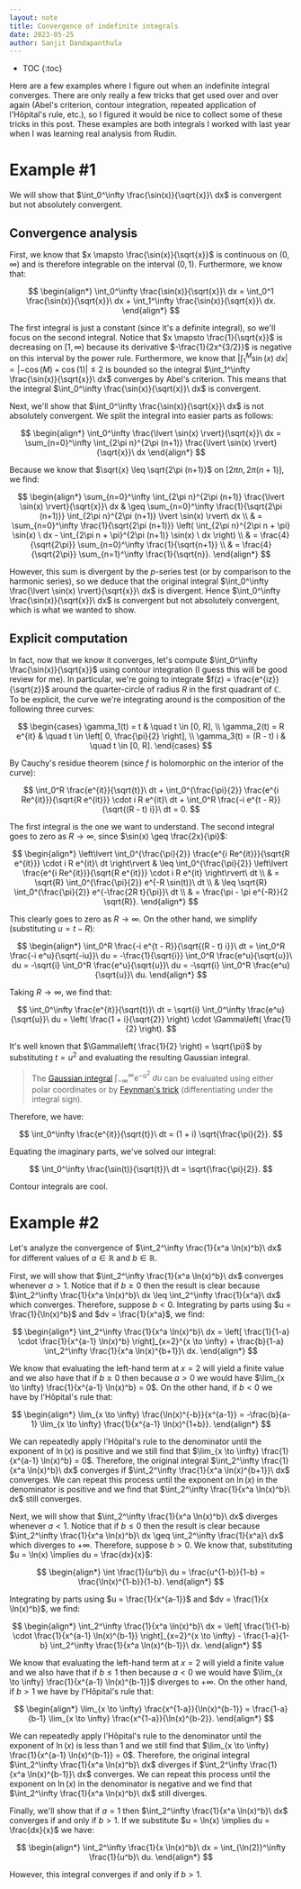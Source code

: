 ```yaml
---
layout: note
title: Convergence of indefinite integrals
date: 2023-05-25
author: Sanjit Dandapanthula
---
```


- TOC
{:toc}

Here are a few examples where I figure out when an indefinite integral converges. There are only really a few tricks that get used over and over again (Abel's criterion, contour integration, repeated application of l'Hôpital's rule, etc.), so I figured it would be nice to collect some of these tricks in this post. These examples are both integrals I worked with last year when I was learning real analysis from Rudin.

# Example #1

We will show that $\int_0^\infty \frac{\sin(x)}{\sqrt{x}}\ dx$ is convergent but not absolutely convergent.

## Convergence analysis

First, we know that $x \mapsto \frac{\sin(x)}{\sqrt{x}}$ is continuous on $(0, \infty)$ and is therefore integrable on the interval $(0, 1)$. Furthermore, we know that:

$$
\begin{align*}
    \int_0^\infty \frac{\sin(x)}{\sqrt{x}}\ dx = \int_0^1 \frac{\sin(x)}{\sqrt{x}}\ dx + \int_1^\infty \frac{\sin(x)}{\sqrt{x}}\ dx.
\end{align*}
$$

The first integral is just a constant (since it's a definite integral), so we'll focus on the second integral. Notice that $x \mapsto \frac{1}{\sqrt{x}}$ is decreasing on $[1, \infty)$ because its derivative $-\frac{1}{2x^{3/2}}$ is negative on this interval by the power rule. Furthermore, we know that $\left\lvert \int_1^M \sin(x)\ dx \right\rvert = \lvert -\cos(M) + \cos(1) \rvert \leq 2$ is bounded so the integral $\int_1^\infty \frac{\sin(x)}{\sqrt{x}}\ dx$ converges by Abel's criterion. This means that the integral $\int_0^\infty \frac{\sin(x)}{\sqrt{x}}\ dx$ is convergent.

Next, we'll show that $\int_0^\infty \frac{\sin(x)}{\sqrt{x}}\ dx$ is not absolutely convergent. We split the integral into easier parts as follows:

$$
\begin{align*}
    \int_0^\infty \frac{\lvert \sin(x) \rvert}{\sqrt{x}}\ dx
    = \sum_{n=0}^\infty \int_{2\pi n}^{2\pi (n+1)} \frac{\lvert \sin(x) \rvert}{\sqrt{x}}\ dx
\end{align*}
$$

Because we know that $\sqrt{x} \leq \sqrt{2\pi (n+1)}$ on $[2\pi n, 2\pi (n+1)]$, we find:

$$
\begin{align*}
    \sum_{n=0}^\infty \int_{2\pi n}^{2\pi (n+1)} \frac{\lvert \sin(x) \rvert}{\sqrt{x}}\ dx
     & \geq \sum_{n=0}^\infty \frac{1}{\sqrt{2\pi (n+1)}} \int_{2\pi n}^{2\pi (n+1)} \lvert \sin(x) \rvert\ dx \\
     & = \sum_{n=0}^\infty \frac{1}{\sqrt{2\pi (n+1)}} \left( \int_{2\pi n}^{2\pi n + \pi} \sin(x) \ dx
    - \int_{2\pi n + \pi}^{2\pi (n+1)} \sin(x) \ dx \right)                                                    \\
     & = \frac{4}{\sqrt{2\pi}} \sum_{n=0}^\infty \frac{1}{\sqrt{n+1}}                                          \\
     & = \frac{4}{\sqrt{2\pi}} \sum_{n=1}^\infty \frac{1}{\sqrt{n}}.
\end{align*}
$$

However, this sum is divergent by the $p$-series test (or by comparison to the harmonic series), so we deduce that the original integral $\int_0^\infty \frac{\lvert \sin(x) \rvert}{\sqrt{x}}\ dx$ is divergent. Hence $\int_0^\infty \frac{\sin(x)}{\sqrt{x}}\ dx$ is convergent but not absolutely convergent, which is what we wanted to show.

## Explicit computation

In fact, now that we know it converges, let's compute $\int_0^\infty \frac{\sin(x)}{\sqrt{x}}$ using contour integration (I guess this will be good review for me). In particular, we're going to integrate $f(z) = \frac{e^{iz}}{\sqrt{z}}$ around the quarter-circle of radius $R$ in the first quadrant of $\mathbb{C}$. To be explicit, the curve we're integrating around is the composition of the following three curves:

$$
\begin{cases}
    \gamma_1(t) = t & \quad t \in [0, R], \\
    \gamma_2(t) = R e^{it} & \quad t \in \left[ 0, \frac{\pi}{2} \right], \\
    \gamma_3(t) = (R - t) i & \quad t \in [0, R].
\end{cases}
$$

By Cauchy's residue theorem (since $f$ is holomorphic on the interior of the curve):

$$
\int_0^R \frac{e^{it}}{\sqrt{t}}\ dt + \int_0^{\frac{\pi}{2}} \frac{e^{i Re^{it}}}{\sqrt{R e^{it}}} \cdot i R e^{it}\ dt + \int_0^R \frac{-i e^{t - R}}{\sqrt{(R - t) i}}\ dt
= 0.
$$

The first integral is the one we want to understand. The second integral goes to zero as $R \to \infty$, since $\sin(x) \geq \frac{2x}{\pi}$:

$$
\begin{align*}
    \left\lvert \int_0^{\frac{\pi}{2}} \frac{e^{i Re^{it}}}{\sqrt{R e^{it}}} \cdot i R e^{it}\ dt \right\rvert
    & \leq \int_0^{\frac{\pi}{2}} \left\lvert \frac{e^{i Re^{it}}}{\sqrt{R e^{it}}} \cdot i R e^{it} \right\rvert\ dt \\
    & = \sqrt{R} \int_0^{\frac{\pi}{2}} e^{-R \sin(t)}\ dt \\
    & \leq \sqrt{R} \int_0^{\frac{\pi}{2}} e^{-\frac{2R t}{\pi}}\ dt \\
    & = \frac{\pi - \pi e^{-R}}{2 \sqrt{R}}.
\end{align*}
$$

This clearly goes to zero as $R \to \infty$. On the other hand, we simplify (substituting $u = t - R$):

$$
\begin{align*}
    \int_0^R \frac{-i e^{t - R}}{\sqrt{(R - t) i}}\ dt
    = \int_0^R \frac{-i e^u}{\sqrt{-iu}}\ du
    = -\frac{1}{\sqrt{i}} \int_0^R \frac{e^u}{\sqrt{u}}\ du
    = -\sqrt{i} \int_0^R \frac{e^u}{\sqrt{u}}\ du
    = -\sqrt{i} \int_0^R \frac{e^u}{\sqrt{u}}\ du.
\end{align*}
$$

Taking $R \to \infty$, we find that:

$$
\int_0^\infty \frac{e^{it}}{\sqrt{t}}\ dt = \sqrt{i} \int_0^\infty \frac{e^u}{\sqrt{u}}\ du = \left( \frac{1 + i}{\sqrt{2}} \right) \cdot \Gamma\left( \frac{1}{2} \right).
$$

It's well known that $\Gamma\left( \frac{1}{2} \right) = \sqrt{\pi}$ by substituting $t = u^2$ and evaluating the resulting Gaussian integral.

> The [Gaussian integral](https://en.wikipedia.org/wiki/Gaussian_integral) $\int_{-\infty}^\infty e^{-u^2}\ du$ can be evaluated using either polar coordinates or by [Feynman's trick](https://web.williams.edu/Mathematics/lg5/Feynman.pdf) (differentiating under the integral sign).

Therefore, we have:

$$
\int_0^\infty \frac{e^{it}}{\sqrt{t}}\ dt = (1 + i) \sqrt{\frac{\pi}{2}}.
$$

Equating the imaginary parts, we've solved our integral:

$$
\int_0^\infty \frac{\sin(t)}{\sqrt{t}}\ dt = \sqrt{\frac{\pi}{2}}.
$$

Contour integrals are cool.

# Example #2

Let's analyze the convergence of $\int_2^\infty \frac{1}{x^a \ln(x)^b}\ dx$ for different values of $a \in \mathbb{R}$ and $b \in \mathbb{R}$.

First, we will show that $\int_2^\infty \frac{1}{x^a \ln(x)^b}\ dx$ converges whenever $a > 1$. Notice that if $b \geq 0$ then the result is clear because $\int_2^\infty \frac{1}{x^a \ln(x)^b}\ dx \leq \int_2^\infty \frac{1}{x^a}\ dx$ which converges. Therefore, suppose $b < 0$. Integrating by parts using $u = \frac{1}{\ln(x)^b}$ and $dv = \frac{1}{x^a}$, we find:

$$
\begin{align*}
    \int_2^\infty \frac{1}{x^a \ln(x)^b}\ dx
    = \left[ \frac{1}{1-a} \cdot \frac{1}{x^{a-1} \ln(x)^b} \right]_{x=2}^{x \to \infty} + \frac{b}{1-a} \int_2^\infty \frac{1}{x^a \ln(x)^{b+1}}\ dx.
\end{align*}
$$

We know that evaluating the left-hand term at $x = 2$ will yield a finite value and we also have that if $b \geq 0$ then because $a > 0$ we would have $\lim_{x \to \infty} \frac{1}{x^{a-1} \ln(x)^b} = 0$. On the other hand, if $b < 0$ we have by l'Hôpital's rule that:

$$
\begin{align*}
    \lim_{x \to \infty} \frac{\ln(x)^{-b}}{x^{a-1}}
    = -\frac{b}{a-1} \lim_{x \to \infty} \frac{1}{x^{a-1} \ln(x)^{1+b}}.
\end{align*}
$$

We can repeatedly apply l'Hôpital's rule to the denominator until the exponent of $\ln(x)$ is positive and we still find that $\lim_{x \to \infty} \frac{1}{x^{a-1} \ln(x)^b} = 0$. Therefore, the original integral $\int_2^\infty \frac{1}{x^a \ln(x)^b}\ dx$ converges if $\int_2^\infty \frac{1}{x^a \ln(x)^{b+1}}\ dx$ converges. We can repeat this process until the exponent on $\ln(x)$ in the denominator is positive and we find that $\int_2^\infty \frac{1}{x^a \ln(x)^b}\ dx$ still converges.

Next, we will show that $\int_2^\infty \frac{1}{x^a \ln(x)^b}\ dx$ diverges whenever $a < 1$. Notice that if $b \leq 0$ then the result is clear because $\int_2^\infty \frac{1}{x^a \ln(x)^b}\ dx \geq \int_2^\infty \frac{1}{x^a}\ dx$ which diverges to $+\infty$. Therefore, suppose $b > 0$. We know that, substituting $u = \ln(x) \implies du = \frac{dx}{x}$:

$$
\begin{align*}
    \int \frac{1}{u^b}\ du = \frac{u^{1-b}}{1-b} = \frac{\ln(x)^{1-b}}{1-b}.
\end{align*}
$$

Integrating by parts using $u = \frac{1}{x^{a-1}}$ and $dv = \frac{1}{x \ln(x)^b}$, we find:

$$
\begin{align*}
    \int_2^\infty \frac{1}{x^a \ln(x)^b}\ dx
    = \left[ \frac{1}{1-b} \cdot \frac{1}{x^{a-1} \ln(x)^{b-1}} \right]_{x=2}^{x \to \infty} - \frac{1-a}{1-b} \int_2^\infty \frac{1}{x^a \ln(x)^{b-1}}\ dx.
\end{align*}
$$

We know that evaluating the left-hand term at $x = 2$ will yield a finite value and we also have that if $b \leq 1$ then because $a < 0$ we would have $\lim_{x \to \infty} \frac{1}{x^{a-1} \ln(x)^{b-1}}$ diverges to $+\infty$. On the other hand, if $b > 1$ we have by l'Hôpital's rule that:

$$
\begin{align*}
    \lim_{x \to \infty} \frac{x^{1-a}}{\ln(x)^{b-1}}
    = \frac{1-a}{b-1} \lim_{x \to \infty} \frac{x^{1-a}}{\ln(x)^{b-2}}.
\end{align*}
$$

We can repeatedly apply l'Hôpital's rule to the denominator until the exponent of $\ln(x)$ is less than 1 and we still find that $\lim_{x \to \infty} \frac{1}{x^{a-1} \ln(x)^{b-1}} = 0$. Therefore, the original integral $\int_2^\infty \frac{1}{x^a \ln(x)^b}\ dx$ diverges if $\int_2^\infty \frac{1}{x^a \ln(x)^{b-1}}\ dx$ converges. We can repeat this process until the exponent on $\ln(x)$ in the denominator is negative and we find that $\int_2^\infty \frac{1}{x^a \ln(x)^b}\ dx$ still diverges.

Finally, we'll show that if $a = 1$ then $\int_2^\infty \frac{1}{x^a \ln(x)^b}\ dx$ converges if and only if $b > 1$. If we substitute $u = \ln(x) \implies du = \frac{dx}{x}$ we have:

$$
\begin{align*}
    \int_2^\infty \frac{1}{x \ln(x)^b}\ dx = \int_{\ln(2)}^\infty \frac{1}{u^b}\ du.
\end{align*}
$$

However, this integral converges if and only if $b > 1$.
